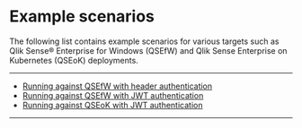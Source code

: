 # Example scenarios

The following list contains example scenarios for various targets such as Qlik Sense® Enterprise for Windows (QSEfW) and Qlik Sense Enterprise on Kubernetes (QSEoK) deployments. 

---

- [Running against QSEfW with header authentication](./example-qsefw-header.md)
- [Running against QSEfW with JWT authentication](./random-qsefw.md)
- [Running against QSEoK with JWT authentication](./random-qseok.md)

---
